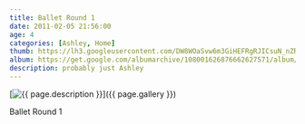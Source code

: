 ```yaml
---
title: Ballet Round 1
date: 2011-02-05 21:56:00
age: 4
categories: [Ashley, Home]
thumb: https://lh3.googleusercontent.com/DW8WOaSvw6m3GiHEFRgRJICsuN_nZRaZbPpZuHQ6af6ysXZvsIa1j67q5v1SyjjgDp3E7gazXLwCTExtbUQ=w293-h220
album: https://get.google.com/albumarchive/108001626876662627571/album/AF1QipOjCJISMa9FzyWlRnY_tbqfjOMKYYo4lKclKfZ-?authKey=CIOi3pP4-omnWQ
description: probably just Ashley
---
```

[<img src="{{ page.thumb }}" alt="{{ page.description }}" class="wyseguys-album"/>]({{ page.gallery }})

Ballet Round 1